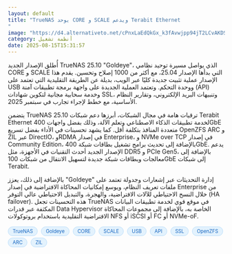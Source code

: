 ```yaml
---
layout: default
title: "TrueNAS يوحد CORE و SCALE ويدعم Terabit Ethernet
"
image: "https://d4.alternativeto.net/cPnxLaEdQkGx_k3fAvwjpp94jT2LCvAKDS22yv2h0gU/rs:fill:1520:760:0/g:ce:0:0/YWJzOi8vZGlzdC9jb250ZW50LzE3NTUyNzIzNjc3MjYucG5n.png"
category: أنظمة تشغيل
date: 2025-08-15T15:31:57
---
```


أُطلق الإصدار الجديد TrueNAS 25.10 "Goldeye"، الذي يواصل مسيرة توحيد نظامي CORE و SCALE التي بدأها الإصدار 25.04، مع أكثر من 1000 إصلاح وتحسين. يقدم هذا الإصدار عملية تثبيت جديدة كليًا عبر الويب، بديلة عن الطريقة التقليدية التي تعتمد على USB ووحدة التحكم. وتعتمد العملية الجديدة على واجهة برمجة تطبيقات آمنة (API) وخدمة سحابية مجانية لتكوين شهادات SSL، وتنبيهات البريد الإلكتروني، وتقارير النظام الأساسية، مع خطط لإجراء تجارب في سبتمبر 2025.

يتضمن TrueNAS 25.10 ترقيات هامة في مجال الشبكات، أبرزها دعم شبكات Terabit Ethernet لخدمة تطبيقات الذكاء الاصطناعي وتعلم الآلة، وذلك بفضل واجهات 400GbE متعددة المنافذ بتكلفة أقل. كما يشهد تحسينات في الأداء بفضل تسريع OpenZFS ARC و ZIL عبر DirectIO، وRDMA في إصدار Enterprise، و NVMe over TCP في إصدار Community Edition، بالإضافة إلى تحديث برامج تشغيل بطاقات شبكة 400GbE. يدعم الإصدار الجديد أحدث التقنيات في الأجهزة، مثل DDR5 و PCIe Gen5، بالإضافة إلى معالجات وبطاقات شبكة جديدة لتسهيل الانتقال من شبكات 100GbE إلى شبكات Terabit.

بالإضافة إلى ذلك، يعزز "Goldeye" إدارة التحديثات عبر إشعارات وجدولة تعتمد على ملفات تعريف النظام، ويوسع إمكانيات المحاكاة الافتراضية في إصدار Enterprise من خلال النسخ الاحتياطي للآلات الافتراضية، والهجرة، والتبديل الاحتياطي عالي التوفر (HA failover). هذه التحسينات تجعل TrueNAS في موقع قوي لخدمة تطبيقات البيانات المكثفة عبر قدرات Data Hypervisor الخاصة به، بالإضافة إلى مجموعات المحاكاة الافتراضية التقليدية باستخدام بروتوكولات NFS أو iSCSI أو FC أو NVMe-oF.

<div style="margin-top:2px; margin-bottom:2px;"><a href="https://bidjadraft.github.io/?query=TrueNAS" style="background:#e3f2fd; color:#1565c0; font-size:80%; border-radius:12px; padding:3px 10px; margin:2px 4px 2px 0; display:inline-block; border:1px solid #bbdefb; text-decoration:none;">TrueNAS</a> <a href="https://bidjadraft.github.io/?query=Goldeye" style="background:#e3f2fd; color:#1565c0; font-size:80%; border-radius:12px; padding:3px 10px; margin:2px 4px 2px 0; display:inline-block; border:1px solid #bbdefb; text-decoration:none;">Goldeye</a> <a href="https://bidjadraft.github.io/?query=CORE" style="background:#e3f2fd; color:#1565c0; font-size:80%; border-radius:12px; padding:3px 10px; margin:2px 4px 2px 0; display:inline-block; border:1px solid #bbdefb; text-decoration:none;">CORE</a> <a href="https://bidjadraft.github.io/?query=SCALE" style="background:#e3f2fd; color:#1565c0; font-size:80%; border-radius:12px; padding:3px 10px; margin:2px 4px 2px 0; display:inline-block; border:1px solid #bbdefb; text-decoration:none;">SCALE</a> <a href="https://bidjadraft.github.io/?query=USB" style="background:#e3f2fd; color:#1565c0; font-size:80%; border-radius:12px; padding:3px 10px; margin:2px 4px 2px 0; display:inline-block; border:1px solid #bbdefb; text-decoration:none;">USB</a> <a href="https://bidjadraft.github.io/?query=API" style="background:#e3f2fd; color:#1565c0; font-size:80%; border-radius:12px; padding:3px 10px; margin:2px 4px 2px 0; display:inline-block; border:1px solid #bbdefb; text-decoration:none;">API</a> <a href="https://bidjadraft.github.io/?query=SSL" style="background:#e3f2fd; color:#1565c0; font-size:80%; border-radius:12px; padding:3px 10px; margin:2px 4px 2px 0; display:inline-block; border:1px solid #bbdefb; text-decoration:none;">SSL</a> <a href="https://bidjadraft.github.io/?query=OpenZFS" style="background:#e3f2fd; color:#1565c0; font-size:80%; border-radius:12px; padding:3px 10px; margin:2px 4px 2px 0; display:inline-block; border:1px solid #bbdefb; text-decoration:none;">OpenZFS</a> <a href="https://bidjadraft.github.io/?query=ARC" style="background:#e3f2fd; color:#1565c0; font-size:80%; border-radius:12px; padding:3px 10px; margin:2px 4px 2px 0; display:inline-block; border:1px solid #bbdefb; text-decoration:none;">ARC</a> <a href="https://bidjadraft.github.io/?query=ZIL" style="background:#e3f2fd; color:#1565c0; font-size:80%; border-radius:12px; padding:3px 10px; margin:2px 4px 2px 0; display:inline-block; border:1px solid #bbdefb; text-decoration:none;">ZIL</a></div><br><br>
